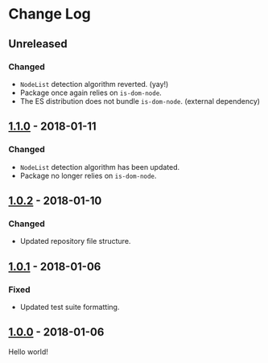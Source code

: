 # Change Log

## Unreleased

### Changed

* `NodeList` detection algorithm reverted. (yay!)
* Package once again relies on `is-dom-node`.
* The ES distribution does not bundle `is-dom-node`. (external dependency)

## [1.1.0] - 2018-01-11

### Changed

* `NodeList` detection algorithm has been updated.
* Package no longer relies on `is-dom-node`.

## [1.0.2] - 2018-01-10

### Changed

* Updated repository file structure.

## [1.0.1] - 2018-01-06

### Fixed

* Updated test suite formatting.

## [1.0.0] - 2018-01-06

Hello world!

[1.1.0]: https://github.com/jlmakes/is-dom-node-list/compare/1.0.2...1.1.0
[1.0.2]: https://github.com/jlmakes/is-dom-node-list/compare/1.0.1...1.0.2
[1.0.1]: https://github.com/jlmakes/is-dom-node-list/compare/1.0.0...1.0.1
[1.0.0]: https://github.com/jlmakes/is-dom-node-list/tree/1.0.0
